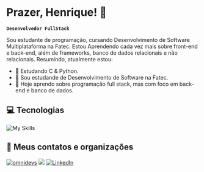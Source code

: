 # Prazer, Henrique! 👋
**``Desenvolvedor FullStack``**

Sou estudante de programação, cursando Desenvolvimento de Software Multiplataforma na Fatec. Estou Aprendendo cada vez mais sobre front-end e back-end, além de frameworks, banco de dados relacionais e não relacionais. Resumindo, atualmente estou:

- 🌱 Estudando C & Python.
- 🎉 Sou estudande de Desenvolvimento de Software na Fatec.
- 🔭 Hoje aprendo sobre programação full stack, mas com foco em back-end e banco de dados.

## 💻 Tecnologias
  ![My Skills](https://skillicons.dev/icons?i=js,ts,html,css,react,py,c,mongodb,mysql,postgres,nodejs,npm,vite,git,tailwind,flask,bootstrap,figma&perline=9)

## 👾 Meus contatos e organizações
<div>
  <a href="https://github.com/OmniDevsOficial?tab=repositories" target="_blank"><img src="https://img.shields.io/badge/-OmniDevs-D6D6D6?style=for-the-badge" alt="omnidevs"/></a>
  <a href="https://www.github.com/NEW-FINCASH" target="_blank"><img src="https://img.shields.io/badge/Fincash-000000?style=for-the-badge&logo=github&logoColor=white" target="_blank"></a>
  <a href="https://www.linkedin.com/in/henriquemm" target="_blank"><img src="https://img.shields.io/badge/-LinkedIn-0077B5?style=for-the-badge&logo=linkedin&logoColor=white" alt="LinkedIn"/></a>
</div>
